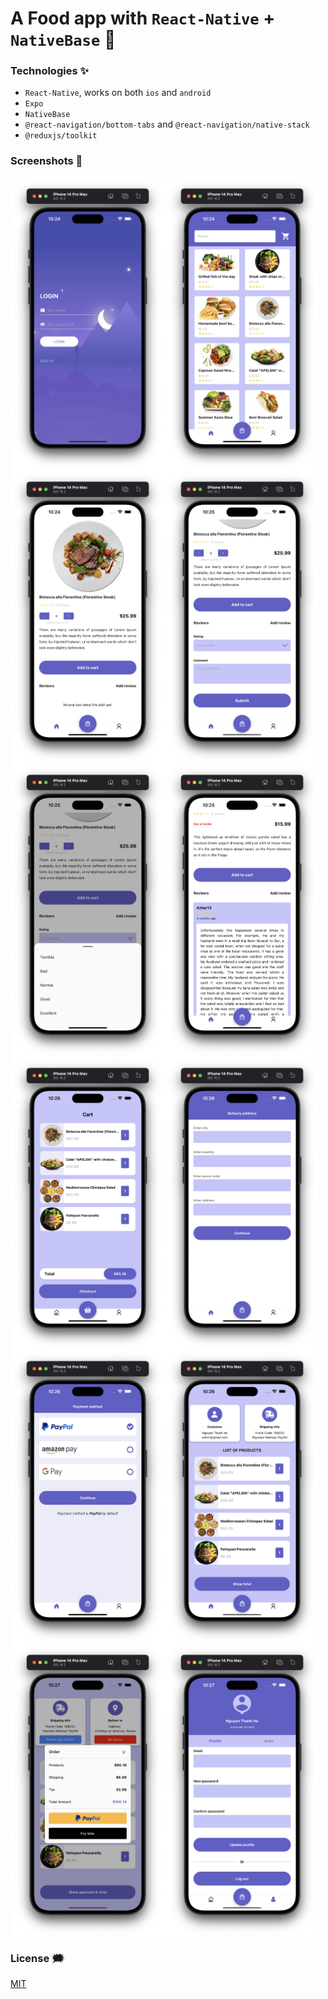 # A Food app with `React-Native` + `NativeBase` 🍟

### Technologies ✨

- `React-Native`, works on both `ios` and `android`
- `Expo`
- `NativeBase`
- `@react-navigation/bottom-tabs` and `@react-navigation/native-stack`
- `@reduxjs/toolkit`

### Screenshots 🌃

<div style="display: flex; flex-wrap: wrap">
<img width="49%" src="./github-images/1.png" alt="ng-ha" />
<img width="49%" src="./github-images/2.png" alt="ng-ha" />
<img width="49%" src="./github-images/3.png" alt="ng-ha" />
<img width="49%" src="./github-images/4.png" alt="ng-ha" />
<img width="49%" src="./github-images/5.png" alt="ng-ha" />
<img width="49%" src="./github-images/6.png" alt="ng-ha" />
<img width="49%" src="./github-images/7.png" alt="ng-ha" />
<img width="49%" src="./github-images/8.png" alt="ng-ha" />
<img width="49%" src="./github-images/9.png" alt="ng-ha" />
<img width="49%" src="./github-images/10.png" alt="ng-ha" />
<img width="49%" src="./github-images/11.png" alt="ng-ha" />
<img width="49%" src="./github-images/12.png" alt="ng-ha" />
</div>

### License :right_anger_bubble:

[MIT](https://choosealicense.com/licenses/mit/)
